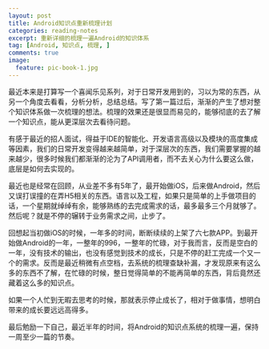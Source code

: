 ```yaml
---
layout: post
title: Android知识点重新梳理计划
categories: reading-notes
excerpt: 重新详细的梳理一遍Android的知识体系
tag: [Android, 知识点, 梳理, ]
comments: true
image:
  feature: pic-book-1.jpg
---
```


最近本来是打算写一个喜闻乐见系列，对于日常开发用到的，习以为常的东西，从另一个角度去看看，分析分析，总结总结。写了第一篇过后，渐渐的产生了想对整个知识体系做一次梳理的想法。梳理的效果还是很显而易见的，能够彻底的去了解一个知识点，能从更深层次去看待问题。


有感于最近的招人面试，得益于IDE的智能化、开发语言高级以及模块的高度集成等因素，我们的日常开发变得越来越简单，对于深层次的东西，我们需要掌握的越来越少，很多时候我们都渐渐的沦为了API调用者，而不去关心为什么要这么做，底层是如何去实现的。


最近也是经常在回顾，从业差不多有5年了，最开始做iOS，后来做Android，然后又误打误撞的在弄H5相关的东西。语言以及工程，如果只是简单的上手做项目的话，一个星期就绰绰有余，能够熟练的去完成需求的话，最多最多三个月就够了。然后呢？就是不停的辗转于业务需求之间，止步了。


回想起当初做iOS的时候，一年多的时间，断断续续的上架了六七款APP。到最开始做Android的一年，一整年的996，一整年的忙碌，对于我而言，反而是空白的一年，没有技术的输出，也没有感觉到技术的成长，只是不停的赶工完成一个又一个的需求。反而是最近稍微有点空档，去系统的梳理查缺补漏，才发现原来有这么多的东西不了解，在忙碌的时候，整日觉得简单的不能再简单的东西，背后竟然还藏着这么多的知识点。


如果一个人忙到无暇去思考的时候，那就表示停止成长了，相对于做事情，想明白带来的成长要远远高得多。


最后勉励一下自己，最近半年的时间，将Android的知识点系统的梳理一遍，保持一周至少一篇的节奏。